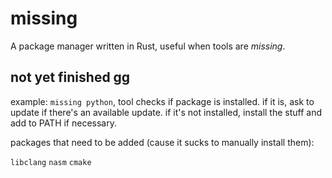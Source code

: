 # missing
A package manager written in Rust, useful when tools are *missing*.

## not yet finished gg
example: `missing python`, tool checks if package is installed. if it is, ask to update if there's an available update.
if it's not installed, install the stuff and add to PATH if necessary.

packages that need to be added (cause it sucks to manually install them):

`libclang` `nasm` `cmake`

